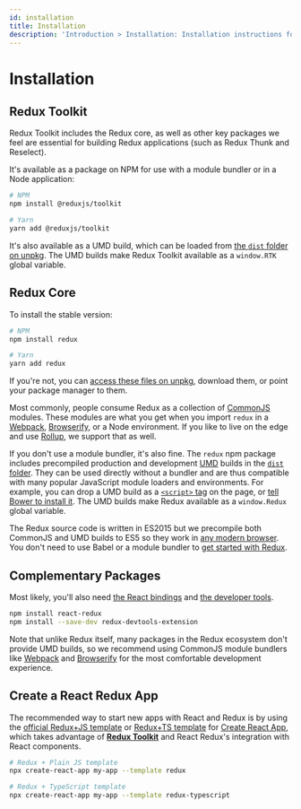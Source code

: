 ```yaml
---
id: installation
title: Installation
description: 'Introduction > Installation: Installation instructions for Redux and related packages'
---
```


# Installation

## Redux Toolkit

Redux Toolkit includes the Redux core, as well as other key packages we feel are essential for building Redux applications (such as Redux Thunk and Reselect).

It's available as a package on NPM for use with a module bundler or in a Node application:

```bash
# NPM
npm install @reduxjs/toolkit

# Yarn
yarn add @reduxjs/toolkit
```

It's also available as a UMD build, which can be loaded from [the `dist` folder on unpkg](https://unpkg.com/@reduxjs/toolkit/dist/). The UMD builds make Redux Toolkit available as a `window.RTK` global variable.

## Redux Core

To install the stable version:

```bash
# NPM
npm install redux

# Yarn
yarn add redux
```

If you're not, you can [access these files on unpkg](https://unpkg.com/redux/), download them, or point your package manager to them.

Most commonly, people consume Redux as a collection of [CommonJS](http://www.commonjs.org/) modules. These modules are what you get when you import `redux` in a [Webpack](https://webpack.js.org/), [Browserify](http://browserify.org/), or a Node environment. If you like to live on the edge and use [Rollup](https://rollupjs.org), we support that as well.

If you don't use a module bundler, it's also fine. The `redux` npm package includes precompiled production and development [UMD](https://github.com/umdjs/umd) builds in the [`dist` folder](https://unpkg.com/redux/dist/). They can be used directly without a bundler and are thus compatible with many popular JavaScript module loaders and environments. For example, you can drop a UMD build as a [`<script>` tag](https://unpkg.com/redux/dist/redux.js) on the page, or [tell Bower to install it](https://github.com/reduxjs/redux/pull/1181#issuecomment-167361975). The UMD builds make Redux available as a `window.Redux` global variable.

The Redux source code is written in ES2015 but we precompile both CommonJS and UMD builds to ES5 so they work in [any modern browser](https://caniuse.com/#feat=es5). You don't need to use Babel or a module bundler to [get started with Redux](https://redux.js.org/introduction/examples#counter-vanilla).

## Complementary Packages

Most likely, you'll also need [the React bindings](https://github.com/reduxjs/react-redux) and [the developer tools](https://github.com/reduxjs/redux-devtools).

```bash
npm install react-redux
npm install --save-dev redux-devtools-extension
```

Note that unlike Redux itself, many packages in the Redux ecosystem don't provide UMD builds, so we recommend using CommonJS module bundlers like [Webpack](https://webpack.js.org/) and [Browserify](http://browserify.org/) for the most comfortable development experience.

## Create a React Redux App

The recommended way to start new apps with React and Redux is by using the [official Redux+JS template](https://github.com/reduxjs/cra-template-redux) or [Redux+TS template](https://github.com/reduxjs/cra-template-redux-typescript) for [Create React App](https://github.com/facebook/create-react-app), which takes advantage of **[Redux Toolkit](https://redux-toolkit.js.org/)** and React Redux's integration with React components.

```bash
# Redux + Plain JS template
npx create-react-app my-app --template redux

# Redux + TypeScript template
npx create-react-app my-app --template redux-typescript
```
